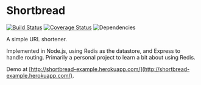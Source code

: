 Shortbread
==========

[![Build Status](https://travis-ci.org/matthewbdaly/Shortbread.svg?branch=master)](https://travis-ci.org/matthewbdaly/Shortbread)
[![Coverage Status](https://img.shields.io/coveralls/matthewbdaly/Shortbread.svg)](https://coveralls.io/r/matthewbdaly/Shortbread?branch=master)
![Dependencies](https://david-dm.org/matthewbdaly/Shortbread.png)

A simple URL shortener.

Implemented in Node.js, using Redis as the datastore, and Express to handle routing. Primarily a personal project to learn a bit about using Redis.

Demo at [http://shortbread-example.herokuapp.com/](http://shortbread-example.herokuapp.com/).
